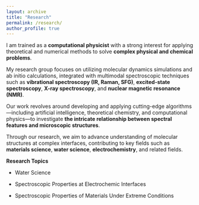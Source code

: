 ```yaml
---
layout: archive
title: "Research"
permalink: /research/
author_profile: true
---
```

I am trained as a **computational physicist** with a strong interest for applying theoretical and numerical methods to solve **complex physical and chemical problems**.

My research group focuses on utilizing molecular dynamics simulations and ab initio calculations, integrated with multimodal spectroscopic techniques such as **vibrational spectroscopy (IR, Raman, SFG)**, **excited-state spectroscopy**, **X-ray spectroscopy**, and **nuclear magnetic resonance (NMR)**.

Our work revolves around developing and applying cutting-edge algorithms—including artificial intelligence, theoretical chemistry, and computational physics—to investigate **the intricate relationship between spectral features and microscopic structures**.

Through our research, we aim to advance understanding of molecular structures at complex interfaces, contributing to key fields such as **materials science**, **water science**, **electrochemistry**, and related fields.

**Research Topics**

* Water Science

* Spectroscopic Properties at Electrochemic Interfaces

* Spectroscopic Properties of Materials Under Extreme Conditions



